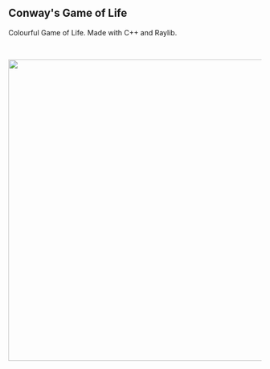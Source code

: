 ## Conway's Game of Life

Colourful Game of Life.
Made with C++ and Raylib.

<br>
<p align="center">
<img src="https://github.com/user-attachments/assets/3ddc25b5-218a-4d17-bcf0-85511e415cc6" width="600">
</p>


